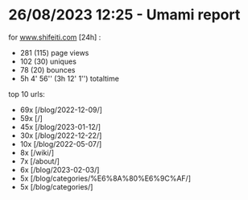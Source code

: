 # 26/08/2023 12:25 - Umami report
for www.shifeiti.com [24h] :

 - 281 (115) page views
 - 102 (30) uniques
 - 78 (20) bounces
 - 5h 4' 56'' (3h 12' 1'') totaltime


top 10 urls:
 - 69x [/blog/2022-12-09/]
 - 59x [/]
 - 45x [/blog/2023-01-12/]
 - 30x [/blog/2022-12-22/]
 - 10x [/blog/2022-05-07/]
 - 8x [/wiki/]
 - 7x [/about/]
 - 6x [/blog/2023-02-03/]
 - 5x [/blog/categories/%E6%8A%80%E6%9C%AF/]
 - 5x [/blog/categories/]


